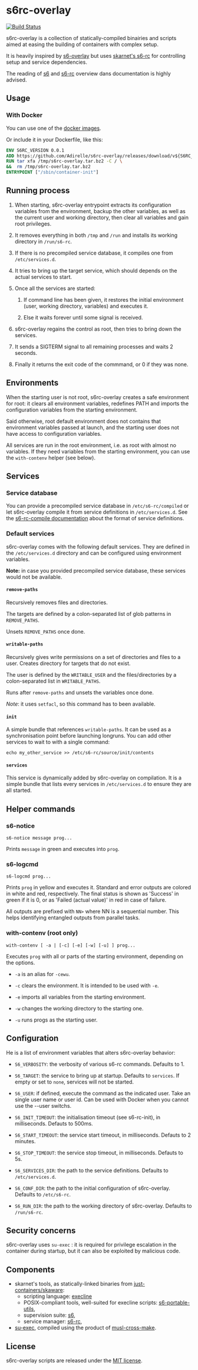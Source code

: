 s6rc-overlay
============

[![Build Status](https://travis-ci.org/Adirelle/s6rc-overlay.svg?branch=master)](https://travis-ci.org/Adirelle/s6rc-overlay)

s6rc-overlay is a collection of statically-compiled binairies and scripts aimed
at easing the building of containers with complex setup.

It is heavily inspired by
[s6-overlay](https://github.com/just-containers/s6-overlay/) but uses
[skarnet's s6-rc](http://www.skarnet.org/software/s6-rc/) for controlling setup
and service dependencies.

The reading of [s6](http://skarnet.org/software/s6) and
[s6-rc](http://skarnet.org/software/s6-rc) overview dans documentation is
highly advised.

Usage
-----

### With Docker

You can use one of the [docker images](https://hub.docker.com/r/adirelle/s6rc-overlay/).

Or include it in your Dockerfile, like this:

```Dockerfile
ENV S6RC_VERSION 0.0.1
ADD https://github.com/Adirelle/s6rc-overlay/releases/download/v${S6RC_VERSION}/s6rc-overlay-v${S6RC_VERSION}-amd64.tar.bz2 /tmp/s6rc-overlay.tar.bz2
RUN tar xfa /tmp/s6rc-overlay.tar.bz2 -C / \
&&  rm /tmp/s6rc-overlay.tar.bz2
ENTRYPOINT ["/sbin/container-init"]
```

Running process
---------------

1. When starting, s6rc-overlay entrypoint extracts its configuration variables
from the environment, backup the other variables, as well as the current user
and working directory, then clear all variables and gain root privileges.

2. It removes everything in both `/tmp` and `/run` and installs its working
directory in `/run/s6-rc`.

3. If there is no precompiled service database, it compiles one from
`/etc/services.d`.

4. It tries to bring up the target
service, which should depends on the actual services to start.

5. Once all the services are started:

    1. If command line has been given, it restores the initial environment
(user, working directory, variables) and executes it.

    2. Else it waits forever until some signal is received.

6. s6rc-overlay regains the control as root, then tries to bring down the
services.

7. It sends a SIGTERM signal to all remaining processes and waits 2 seconds.

8.  Finally it returns the exit code of the commmand, or 0 if they was none.

Environments
------------

When the starting user is not root, s6rc-overlay creates a safe environment for
root: it clears all environment variables, redefines PATH and imports the
configuration variables from the starting environment.

Said otherwise, root default environment does not contains that environment
variables passed at launch, and the starting user does not have access to
configuration variables.

All services are run in the root environment, i.e. as root with almost no
variables. If they need variables from the starting environment, you
can use the `with-contenv` helper (see below).

Services
--------

### Service database

You can provide a precompiled service database in `/etc/s6-rc/compiled` or let
s6rc-overlay compile it from service definitions in `/etc/services.d`.  See the
[s6-rc-compile documentation](http://skarnet.org/software/s6-rc/s6-rc-compile.html) about
the format of service definitions.

### Default services

s6rc-overlay comes with the following default services. They are defined in the
`/etc/services.d` directory and can be configured using environment variables.

**Note:** in case you provided precompiled service database, these services
would not be available.

#### `remove-paths`

Recursively removes files and directories.

The targets are defined by a colon-separated list of glob patterns in `REMOVE_PATHS`.

Unsets `REMOVE_PATHS` once done.

#### `writable-paths`

Recursively gives write permissions on a set of directories and files to a user. Creates
directory for targets that do not exist.

The user is defined by the `WRITABLE_USER` and the files/directories by a colon-separated
list in  `WRITABLE_PATHS`.

Runs after `remove-paths` and unsets the variables once done.

*Note*: it uses `setfacl`, so this command has to been available.

#### `init`

A simple bundle that references `writable-paths`. It can be used as a
synchronisation point before launching longruns. You can add other services to
wait to with a single command:

```
echo my_other_service >> /etc/s6-rc/source/init/contents
```

#### `services`

This service is dynamically added by s6rc-overlay on compilation. It is a
simple bundle that lists every services in `/etc/services.d` to ensure they are
all started.

Helper commands
---------------

### s6-notice

    s6-notice message prog...

Prints `message` in green and executes into `prog`.

### s6-logcmd

    s6-logcmd prog...

Prints `prog` in yellow and executes it. Standard and error outputs are colored
in white and red, respectively. The final status is shown as 'Success' in green
if it is 0, or as 'Failed (actual value)' in red in case of failure.

All outputs are prefixed with `NN>` where NN is a sequential number. This helps
identifying entangled outputs from parallel tasks.

### with-contenv (root only)

    with-contenv [ -a | [-c] [-e] [-w] [-u] ] prog...

Executes `prog` with all or parts of the starting environment, depending on the
options.

* `-a` is an alias for `-cewu`.

* `-c` clears the environment. It is intended to be used with `-e`.

* `-e` imports all variables from the starting environment.

* `-w` changes the working directory to the starting one.

* `-u` runs progs as the starting user.

Configuration
-------------

He is a list of environment variables that alters s6rc-overlay behavior:

* `S6_VERBOSITY`: the verbosity of various s6-rc commands. Defaults to 1.

* `S6_TARGET`: the service to bring up at startup. Defaults to `services`. If empty or set to `none`, services will not be started.

* `S6_USER`: if defined, execute the command as the indicated user. Take an single user name or user id. Can be used with Docker when you cannot use the --user switchs.  

* `S6_INIT_TIMEOUT`: the initialisation timeout (see s6-rc-init), in
milliseconds. Defauts to 500ms.

* `S6_START_TIMEOUT`: the service start timeout, in milliseconds. Defauts to 2
minutes.

* `S6_STOP_TIMEOUT`: the service stop timeout, in milliseconds. Defauts to 5s.

* `S6_SERVICES_DIR`: the path to the service definitions. Defaults to
`/etc/services.d`.

* `S6_CONF_DIR`: the path to the initial configuration of s6rc-overlay. Defaults
to `/etc/s6-rc`.

* `S6_RUN_DIR`: the path to the working directory of s6rc-overlay. Defaults to
`/run/s6-rc`.

Security concerns
-----------------

s6rc-overlay uses `su-exec` : it is required for privilege escalation in the
container during startup, but it can also be exploited by malicious code.

Components
----------

 * skarnet's tools, as statically-linked binaries from [just-containers/skaware](https://github.com/just-containers/skaware/):
   * scripting language: [execline](http://www.skarnet.org/software/execline/)
   * POSIX-compliant tools, well-suited for execline scripts: [s6-portable-utils](http://www.skarnet.org/software/s6-portable-utils/),
   * supervision suite: [s6](http://www.skarnet.org/software/s6/),
   * service manager: [s6-rc](http://www.skarnet.org/software/s6-rc/),
 * [su-exec](https://github.com/ncopa/su-exec), compiled using the product of [musl-cross-make](https://github.com/just-containers/musl-cross-make).

License
-------

s6rc-overlay scripts are released under the [MIT license](LICENSE.md).
